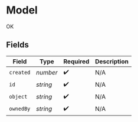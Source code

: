 # Model

OK


## Fields

| Field              | Type               | Required           | Description        |
| ------------------ | ------------------ | ------------------ | ------------------ |
| `created`          | *number*           | :heavy_check_mark: | N/A                |
| `id`               | *string*           | :heavy_check_mark: | N/A                |
| `object`           | *string*           | :heavy_check_mark: | N/A                |
| `ownedBy`          | *string*           | :heavy_check_mark: | N/A                |